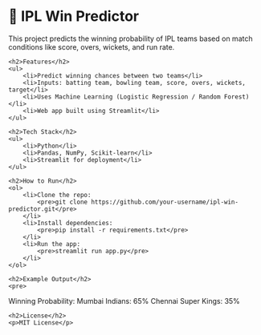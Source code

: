 <!DOCTYPE html>
<html>
<head>
    <title>IPL Win Predictor</title>
</head>
<body>
    <h1>🏏 IPL Win Predictor</h1>
    <p>This project predicts the winning probability of IPL teams based on match conditions like score, overs, wickets, and run rate.</p>

    <h2>Features</h2>
    <ul>
        <li>Predict winning chances between two teams</li>
        <li>Inputs: batting team, bowling team, score, overs, wickets, target</li>
        <li>Uses Machine Learning (Logistic Regression / Random Forest)</li>
        <li>Web app built using Streamlit</li>
    </ul>

    <h2>Tech Stack</h2>
    <ul>
        <li>Python</li>
        <li>Pandas, NumPy, Scikit-learn</li>
        <li>Streamlit for deployment</li>
    </ul>

    <h2>How to Run</h2>
    <ol>
        <li>Clone the repo:
            <pre>git clone https://github.com/your-username/ipl-win-predictor.git</pre>
        </li>
        <li>Install dependencies:
            <pre>pip install -r requirements.txt</pre>
        </li>
        <li>Run the app:
            <pre>streamlit run app.py</pre>
        </li>
    </ol>

    <h2>Example Output</h2>
    <pre>
Winning Probability:
Mumbai Indians: 65%
Chennai Super Kings: 35%
    </pre>

    <h2>License</h2>
    <p>MIT License</p>
</body>
</html>
